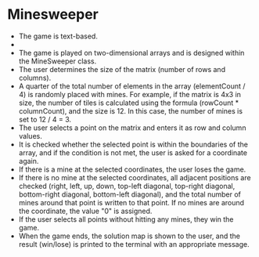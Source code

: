 # Minesweeper


- The game is text-based.
- 
- The game is played on two-dimensional arrays and is designed within the MineSweeper class.
- The user determines the size of the matrix (number of rows and columns).
- A quarter of the total number of elements in the array (elementCount / 4) is randomly placed with mines. For example, if the matrix is 4x3 in size, the number of tiles is calculated using the formula (rowCount * columnCount), and the size is 12. In this case, the number of mines is set to 12 / 4 = 3.
- The user selects a point on the matrix and enters it as row and column values.
- It is checked whether the selected point is within the boundaries of the array, and if the condition is not met, the user is asked for a coordinate again.
- If there is a mine at the selected coordinates, the user loses the game.
- If there is no mine at the selected coordinates, all adjacent positions are checked (right, left, up, down, top-left diagonal, top-right diagonal, bottom-right diagonal, bottom-left diagonal), and the total number of mines around that point is written to that point. If no mines are around    the coordinate, the value "0" is assigned.
- If the user selects all points without hitting any mines, they win the game.
- When the game ends, the solution map is shown to the user, and the result (win/lose) is printed to the terminal with an appropriate message.
